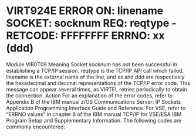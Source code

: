# VIRT924E ERROR ON: linename SOCKET: socknum REQ: reqtype - RETCODE: FFFFFFFF ERRNO: xx (ddd)
Module
    VIR0T09
Meaning
    Socket socknum has not been successful in establishing a TCP/IP  session. reqtype is the TCP/IP  API call which  failed, linename is the external name of the line, and xx and ddd are respectively the hexadecimal and decimal representations of the TCP/IP error code. This message can appear several times, as VIRTEL retries periodically to obtain the connection.
Action
    For an explanation of the error codes, refer to Appendix B of the IBM manual z/OS Communications Server: IP Sockets Application Programming Interface Guide and Reference. For VSE, refer to “ERRNO values” in chapter 8 of the IBM manual TCP/IP for VSE/ESA IBM Program Setup and Supplementary Information.
    The following codes are commonly encountered:
